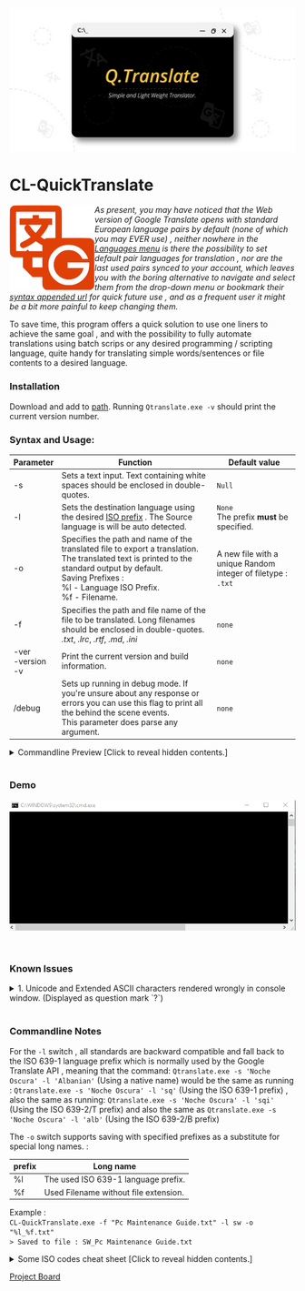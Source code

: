 

<p align="center">
  <img src="https://github.com/KabueMurage/CL-QuickTranslate/blob/master/src/img/logo.jpeg?raw=true" alt=""/>
</p>

  # CL-QuickTranslate
  
  
 <img src="https://github.com/KabueMurage/CL-QuickTranslate/blob/master/src/img/logo.jpg?raw=true" align="left" alt="">
  
  
  *As present, you may have noticed that the Web version of Google Translate opens with standard European language pairs by default
  (none of which you may EVER use) , neither nowhere in the [Languages menu](https://translate.google.com) is there the possibility to set default
  pair languages for translation , nor are the last used pairs synced to your account, which leaves you with the boring alternative to navigate and select
  them from the drop-down menu or bookmark their [syntax appended url](https://translate.google.com/?langpair=en%7sw) for quick future use , and as a frequent user it might be a bit more painful to keep changing them.*
  
 
  To save time, this program offers a quick solution to use one liners to achieve the same goal , and with the possibility to fully automate translations
  using batch scrips or any desired programming / scripting  language, quite handy for translating simple words/sentences or file contents to 
  a desired language. <br>
  

  ### Installation
  Download and add to [path](https://en.wikipedia.org/wiki/PATH_%28variable%29).  Running ``Qtranslate.exe -v`` should print the current version number.

### Syntax and Usage:
 
 |Parameter|Function|Default value|
 |--|--|--|
 |-s| Sets a text input. Text containing white spaces should be enclosed in double-quotes.|`Null`|
 |-l|Sets the destination language using the desired [ISO prefix](https://www.google.com/url?sa=t&rct=j&q=&esrc=s&source=web&cd=&cad=rja&uact=8&ved=2ahUKEwixuKmY9_LrAhVFCxoKHUgsB1kQFjAAegQIAxAB&url=https://cloud.google.com/translate/docs/languages&usg=AOvVaw0DS2aRvqlazR86JXJI1fsn) . The Source language is will be auto detected.|`None` <br> The prefix **must** be specified. |
 |-o| Specifies the path and name of the translated file to export a translation. The translated text is printed to the standard output by default. <br> Saving Prefixes :  <br> %l -  Language ISO Prefix.<br> %f - Filename.|A new file with a unique Random integer of filetype : `.txt`|
 | -f|Specifies the path and file name of the file to be translated. Long filenames should be enclosed in double-quotes. <br> *.txt*, *.lrc*, *.rtf*, *.md*, *.ini*|`none`|
 |-ver<br> -version <br> -v|Print the current version and build information. |`none`|
 |/debug|Sets up running in debug mode. If you're unsure about any response or errors you can use this flag to print all the behind the scene events. <br> This parameter does parse any argument.|`none`| 


<details>
  
  <summary> Commandline Preview [Click to reveal hidden contents.] </summary>
  
<p align="center">
  <img src="https://github.com/KabueMurage/CL-QuickTranslate/blob/master/src/img/syn.png?raw=true" alt="Commandline Syntax Preview"/>
</p>


</details>

<br>

 
 ### Demo
<p align="center">
  <img src="https://github.com/KabueMurage/CL-QuickTranslate/blob/master/src/img/demo.gif?raw=true" alt=""/>
</p>

<br>

 ### Known Issues
 
 
<details>
  
  <summary> 1. Unicode and Extended ASCII characters rendered wrongly in console window. (Displayed as question mark `?`)  </summary>
  
 > Although `CL-QuickTranslate` writes output based on the current console code page, which depends
 > on a system's locale by default, the current code page may handle only a subset of available Unicode
 > characters, so if you try to display characters that are not mapped to the current code page, the console 
 > won't be able to render or represent them accurately. To fix this, you can change to an active code page which may
 > allow rendering them using [chcp](https://docs.microsoft.com/en-us/windows-server/administration/windows-commands/chcp) 
 > by running the command `chcp 65001 && Cl-Quicktranslate.exe ..`. However, if you want to render Unicode output reliably ,
 > set the console font to a non-raster or TrueType font such as Consolas or Lucida Console then use 
 > logical shift or redirectional operators to parse the unicode output to file handles. Or even better, use
 > the `-o` switch which is provided as a parameter to help you to parse the output of a command to a local file that you specify.  <br>
 > Example : <br>
 > `CL-QuickTranslate.exe -s "hello world" -l ru -o "%l-HelloWorld.txt"` <br>
 > ` > Saved to file : ru-HelloWorld.txt`
 
 
</details>


<br>

### Commandline Notes

For the ```-l``` switch , all standards are backward compatible and fall back to the ISO 639-1 language prefix which is normally used by the Google Translate API ,
meaning that the command: ```Qtranslate.exe -s 'Noche Oscura' -l 'Albanian'``` (Using a native name) would be the same as running : ```Qtranslate.exe -s 'Noche Oscura' -l 'sq'``` (Using the ISO 639-1 prefix) , also the same as running:  ```Qtranslate.exe -s 'Noche Oscura' -l 'sqi'```  (Using the ISO 639-2/T prefix)  and  also the same as ```Qtranslate.exe -s 'Noche Oscura' -l 'alb'```  (Using the ISO 639-2/B prefix) <br>

The `-o` switch supports saving with specified prefixes as a substitute for special long names. : <br>

|prefix|Long name  |
|--|--|
| %l| The used ISO 639-1 language prefix. |
|%f| Used Filename without file extension. |


  Example : <br>
   `CL-QuickTranslate.exe -f "Pc Maintenance Guide.txt" -l sw -o "%l_%f.txt"` <br>
   `> Saved to file : SW_Pc Maintenance Guide.txt`  <br>

<details>
 
  <summary> Some ISO codes cheat sheet [Click to reveal hidden contents.] </summary>
  
  >  All languages standard may be used with the ```-l``` switch to set the destination language for translation.
  >  The source language is auto detected by default.
  > see full list at :https://www.google.com/url?sa=t&rct=j&q=&esrc=s&source=web&cd=&cad=rja&uact=8&ved=2ahUKEwixuKmY9_LrAhVFCxoKHUgsB1kQFjAAegQIAxAB&url=https%3A%2F%2Fcloud.google.com%2Ftranslate%2Fdocs%2Flanguages&usg=AOvVaw0DS2aRvqlazR86JXJI1fsn
  
||ISO language name | *[ISO 639-1](https://en.wikipedia.org/wiki/ISO_639-1)*| *[ISO 639-2/T](https://en.wikipedia.org/wiki/ISO_639-2)*|*[ISO 639-2/B](https://en.wikipedia.org/wiki/ISO_639-2)*|
|--|--|--|--|--|
|1|English |*en*|*eng*|eng|
|2|Afrikaans|*af*|*afr*|afr|
|3|Albanian|*sq*|*sqi*|alb|
|4|Amharic|*am*|*amh*|amh|
|5|Arabic|*ar*|*ara*|ara|
|6|Armenian|*hy*|*hye*|arm|
|7|Azerbaijani|*az*|*aze*|-|
|8|Basque|*eu*|*eus*|baq|
|9|Belarusian|*be*|*bel*|bel|
|10|Bengali|*bn*|*ben*|ben|
|11|Bosnian|*bs*|*bos*|bos|
|12|Bulgarian|*bg*|bul|bul|
|13|Catalan,Valencian|*ca*|*cat*|cat|
|14|Cebuano|*ceb*|ceb|ceb|
|15|Chichewa|*ny*|*nya*|nya|
|16|Corsican|*co*|*cos*|cos|
|17|Croatian|*hr*|*hrv*|hrv|
|18|czech|*cs*|*ces*|cze|ces|
|19|Danish|*da*|*dan*|dan|dan|
|20|Dutch, Flemish|*nl*|*nld*|dut|
|21|Esperanto|*eo*|*epo*|epo|
|22|Estonian|*et*|est|est|
|23|Filipino|*tl*|tl|tl|
|24|Finnish|*fi*|*fin*|fin|
|25|french|*fr*|*fra*|fre|
|26|Frisian|*fy*|*fry*|fry|
|27|Georgian|*gl*|*glg*|glg|
|28|German|*de*|*deu*|ger|
|29|Haitian,Haitian Creole|*ht*|*hat*|hat|
|30|Hausa|*ha*|*hau*|hau|
|31|Hawaiian|*haw*|haw|haw|
|32|Hmong|*hmn*|hmn|hmn|
|33|Hungarian|*hu*|hun|hun|
|34|Icelandic|*is*|*isl*|ice|
|35|Igbo|*ig*|*ibo*|ibo|
|36|Indonesian|*id*|*ind*|ind|
|37|Irish|*ga*|*gle*|gle|
|38|Italian|*it*|ita|ita|
|39|Khmer|*km*|*km*|km|
|40|Latin|*la*|*lat*|lat|lat|
|41|Latvian|*lv*|*lav*|lav|
|42|Lithuanian|*lt*|*lit*|lit|
|43|Luxembourgish|*lb*|*ltz*|ltz|
|44|Malagasy|*mg*|*mlg*|mlg|
|45|Malay|*ms*|*msa*|msa|
|46|Maltese|*mt*|*mlt*|mlt|
|47|Maori|*mi*|*mri*|mao|
|48|Norwegian|*no*|*nor*|nor|
|49|Polish|*pl*|*pol*|pol|
|50|Portuguese|*pt*|*por*|por|
|51|Romanian,moldavian|*ro*|*ron*|rum|
|52|Sesotho|*st*|*sot*|sot|
|53|Slovak|*sk*|*slk*|slk|
|54|Slovenian|*sl*|*slv*|slv|
|55|Somali|*so*|*som*|som|
|56|Spanish,Castilian|*es*|*spa*|spa|
|57|Swahili, Kiswahili|*sw*|*swa*|swa|
|58|Swedish|*sv*|*swe*|swe|
|59|Turkish|*tr*|*tur*|tur|
|60|Uzbek|*uz*|*uzb*|uzb|
|61|Vietnamese|*vi*|*vie*|vie|
|62|Welsh|*cy*|*cym*|wel|
|63|Xhosa|*xh*|*xho*|xho|
|64|Yoruba|*yo*|yor|yor|
|65|Zulu|*zu*|*zul*|zul|
...

</details>

[Project Board](https://github.com/users/KabueMurage/projects/4)

###
